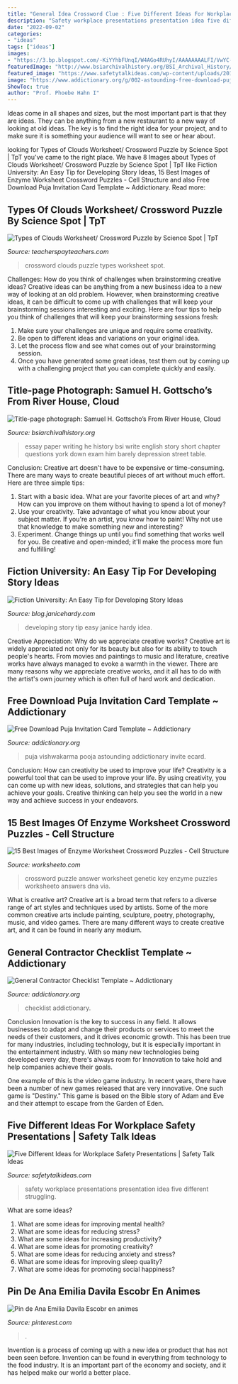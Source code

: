 ```yaml
---
title: "General Idea Crossword Clue : Five Different Ideas For Workplace Safety Presentations"
description: "Safety workplace presentations presentation idea five different struggling"
date: "2022-09-02"
categories:
- "ideas"
tags: ["ideas"]
images:
- "https://3.bp.blogspot.com/-KiYYhbFUnqI/W4AGo4RUhyI/AAAAAAAALFI/VwYC-Epm2vMJmIZvE2rN8NQXNRe_bBokACLcBGAs/s1600/developing%2Bideas.JPG"
featuredImage: "http://www.bsiarchivalhistory.org/BSI_Archival_History/Woodys_pt_1_files/droppedImage_12.png"
featured_image: "https://www.safetytalkideas.com/wp-content/uploads/2017/03/5-Ideas-for-Safety-Presentations.png"
image: "https://www.addictionary.org/g/002-astounding-free-download-puja-invitation-card-template-image-1024_1460.jpg"
ShowToc: true
author: "Prof. Phoebe Hahn I"
---
```



Ideas come in all shapes and sizes, but the most important part is that they are ideas. They can be anything from a new restaurant to a new way of looking at old ideas. The key is to find the right idea for your project, and to make sure it is something your audience will want to see or hear about.

	

		
looking for Types of Clouds Worksheet/ Crossword Puzzle by Science Spot | TpT you've came to the right place. We have 8 Images about Types of Clouds Worksheet/ Crossword Puzzle by Science Spot | TpT like Fiction University: An Easy Tip for Developing Story Ideas, 15 Best Images of Enzyme Worksheet Crossword Puzzles - Cell Structure and also Free Download Puja Invitation Card Template ~ Addictionary. Read more:
		
    
## Types Of Clouds Worksheet/ Crossword Puzzle By Science Spot | TpT

<img loading=lazy src="https://ecdn.teacherspayteachers.com/thumbitem/Types-of-Clouds-Worksheet-Crossword-Puzzle-3282873-1502804486/original-3282873-3.jpg" onerror="this.onerror=null;this.src='https://tse4.mm.bing.net/th?id=OIP.RmC1W_FvuBC7779ckIDzUgAAAA&amp;pid=15.1';" alt="Types of Clouds Worksheet/ Crossword Puzzle by Science Spot | TpT">

_Source: teacherspayteachers.com_

>crossword clouds puzzle types worksheet spot. 

	

Challenges: How do you think of challenges when brainstorming creative ideas?
Creative ideas can be anything from a new business idea to a new way of looking at an old problem. However, when brainstorming creative ideas, it can be difficult to come up with challenges that will keep your brainstorming sessions interesting and exciting. Here are four tips to help you think of challenges that will keep your brainstorming sessions fresh: 
1) Make sure your challenges are unique and require some creativity.
2) Be open to different ideas and variations on your original idea.
3) Let the process flow and see what comes out of your brainstorming session.
4) Once you have generated some great ideas, test them out by coming up with a challenging project that you can complete quickly and easily.

    
## Title-page Photograph: Samuel H. Gottscho’s From River House, Cloud

<img loading=lazy src="http://www.bsiarchivalhistory.org/BSI_Archival_History/Woodys_pt_1_files/droppedImage_12.png" onerror="this.onerror=null;this.src='https://tse4.mm.bing.net/th?id=OIP.zEna_Z3XFP4YMO1nd7NVSwHaIQ&amp;pid=15.1';" alt="Title-page photograph: Samuel H. Gottscho’s From River House, Cloud">

_Source: bsiarchivalhistory.org_

>essay paper writing he history bsi write english story short chapter questions york down exam him barely depression street table. 

	

Conclusion:
Creative art doesn't have to be expensive or time-consuming. There are many ways to create beautiful pieces of art without much effort. Here are three simple tips: 
1) Start with a basic idea. What are your favorite pieces of art and why? How can you improve on them without having to spend a lot of money? 
2) Use your creativity. Take advantage of what you know about your subject matter. If you're an artist, you know how to paint! Why not use that knowledge to make something new and interesting? 
3) Experiment. Change things up until you find something that works well for you. Be creative and open-minded; it'll make the process more fun and fulfilling!

    
## Fiction University: An Easy Tip For Developing Story Ideas

<img loading=lazy src="https://3.bp.blogspot.com/-KiYYhbFUnqI/W4AGo4RUhyI/AAAAAAAALFI/VwYC-Epm2vMJmIZvE2rN8NQXNRe_bBokACLcBGAs/s1600/developing%2Bideas.JPG" onerror="this.onerror=null;this.src='https://tse1.mm.bing.net/th?id=OIP.xK2K86USVgo3CoSc624sXwAAAA&amp;pid=15.1';" alt="Fiction University: An Easy Tip for Developing Story Ideas">

_Source: blog.janicehardy.com_

>developing story tip easy janice hardy idea. 

	

Creative Appreciation: Why do we appreciate creative works?
Creative art is widely appreciated not only for its beauty but also for its ability to touch people's hearts. From movies and paintings to music and literature, creative works have always managed to evoke a warmth in the viewer. There are many reasons why we appreciate creative works, and it all has to do with the artist's own journey which is often full of hard work and dedication.

    
## Free Download Puja Invitation Card Template ~ Addictionary

<img loading=lazy src="https://www.addictionary.org/g/002-astounding-free-download-puja-invitation-card-template-image-1024_1460.jpg" onerror="this.onerror=null;this.src='https://tse1.mm.bing.net/th?id=OIP.fxOatvfiOR0JcTzQuoNjpQHaKj&amp;pid=15.1';" alt="Free Download Puja Invitation Card Template ~ Addictionary">

_Source: addictionary.org_

>puja vishwakarma pooja astounding addictionary invite ecard. 

	

Conclusion: How can creativity be used to improve your life?
Creativity is a powerful tool that can be used to improve your life. By using creativity, you can come up with new ideas, solutions, and strategies that can help you achieve your goals. Creative thinking can help you see the world in a new way and achieve success in your endeavors.

    
## 15 Best Images Of Enzyme Worksheet Crossword Puzzles - Cell Structure

<img loading=lazy src="http://www.worksheeto.com/postpic/2014/02/crossword-puzzle-answer-key-genetic_199901.jpeg" onerror="this.onerror=null;this.src='https://tse4.mm.bing.net/th?id=OIP.PvApOU_m-eHpxrDeH2TWMQHaJk&amp;pid=15.1';" alt="15 Best Images of Enzyme Worksheet Crossword Puzzles - Cell Structure">

_Source: worksheeto.com_

>crossword puzzle answer worksheet genetic key enzyme puzzles worksheeto answers dna via. 

	

What is creative art?
Creative art is a broad term that refers to a diverse range of art styles and techniques used by artists. Some of the more common creative arts include painting, sculpture, poetry, photography, music, and video games. There are many different ways to create creative art, and it can be found in nearly any medium.

    
## General Contractor Checklist Template ~ Addictionary

<img loading=lazy src="https://www.addictionary.org/g/006-frightening-general-contractor-checklist-template-example.jpg" onerror="this.onerror=null;this.src='https://tse3.mm.bing.net/th?id=OIP.3ddyaYWcF9i-4Ifvc2wwuQHaJl&amp;pid=15.1';" alt="General Contractor Checklist Template ~ Addictionary">

_Source: addictionary.org_

>checklist addictionary. 

	

Conclusion
Innovation is the key to success in any field. It allows businesses to adapt and change their products or services to meet the needs of their customers, and it drives economic growth.
This has been true for many industries, including technology, but it is especially important in the entertainment industry. With so many new technologies being developed every day, there's always room for Innovation to take hold and help companies achieve their goals.

One example of this is the video game industry. In recent years, there have been a number of new games released that are very innovative. One such game is "Destiny." This game is based on the Bible story of Adam and Eve and their attempt to escape from the Garden of Eden.

    
## Five Different Ideas For Workplace Safety Presentations | Safety Talk Ideas

<img loading=lazy src="https://www.safetytalkideas.com/wp-content/uploads/2017/03/5-Ideas-for-Safety-Presentations.png" onerror="this.onerror=null;this.src='https://tse4.mm.bing.net/th?id=OIP.VfoQkCQ4o3tJA4g-jA7uiwAAAA&amp;pid=15.1';" alt="Five Different Ideas for Workplace Safety Presentations | Safety Talk Ideas">

_Source: safetytalkideas.com_

>safety workplace presentations presentation idea five different struggling. 

	

What are some ideas?
1. What are some ideas for improving mental health? 
2. What are some ideas for reducing stress? 
3. What are some ideas for increasing productivity? 
4. What are some ideas for promoting creativity?
5. What are some ideas for reducing anxiety and stress? 
6. What are some ideas for improving sleep quality?
7. What are some ideas for promoting social happiness?

    
## Pin De Ana Emilia Davila Escobr En Animes

<img loading=lazy src="https://i.pinimg.com/474x/4d/1a/c3/4d1ac3b5937be3ee50ae881032bd4153.jpg" onerror="this.onerror=null;this.src='https://tse1.mm.bing.net/th?id=OIP.xWCDP_2dScmwLhns0G6poQAAAA&amp;pid=15.1';" alt="Pin de Ana Emilia Davila Escobr en animes">

_Source: pinterest.com_

>. 

	

Invention is a process of coming up with a new idea or product that has not been seen before. Invention can be found in everything from technology to the food industry. It is an important part of the economy and society, and it has helped make our world a better place.

